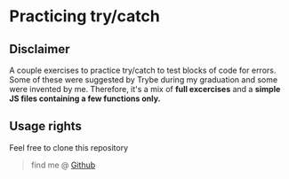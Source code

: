 # Practicing try/catch

## Disclaimer

A couple exercises to practice try/catch to test blocks of code for errors. Some of these were suggested by Trybe during my graduation and some were invented by me. Therefore, it's a mix of **full excercises** and a **simple JS files containing a few functions only.**

  

## Usage rights

Feel free to clone this repository

>find me @ [Github](https://github.com/leoGrz79)